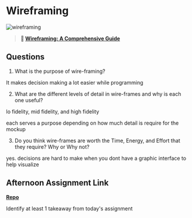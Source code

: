 # Wireframing

![wireframing](https://bcw.blob.core.windows.net/public/img/courses/2293087935019893)

> **📖 [Wireframing: A Comprehensive Guide](https://codeworksacademy.com/fs-student-guide/resources/wk1/06-Wireframing)**

## Questions

1. What is the purpose of wire-framing? 

It makes decision making a lot easier while programming

2. What are the different levels of detail in wire-frames and why is each one useful?

lo fidelity, mid fidelity, and high fidelity

each serves a purpose depending on how much detail is require for the mockup

3. Do you think wire-frames are worth the Time, Energy, and Effort that they require? Why or Why not?

yes. decisions are hard to make when you dont have a graphic interface to help visualize

## Afternoon Assignment Link

**[Repo](https://github.com/JacksonHagen/day4>)**

Identify at least 1 takeaway from today's assignment
